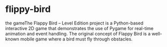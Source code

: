 # flippy-bird
the gameThe Flappy Bird – Level Edition project is a Python-based interactive 2D game that demonstrates the use of Pygame for real-time animation and event handling. The original concept of Flappy Bird is a well-known mobile game where a bird must fly through obstacles.
